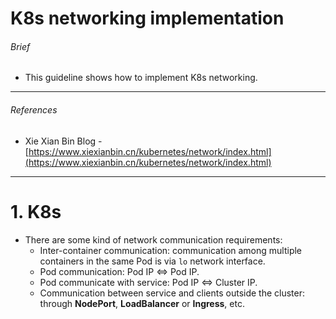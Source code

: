 # K8s networking implementation

###### Brief
* This guideline shows how to implement K8s networking.

<hr>

###### References

* Xie Xian Bin Blog - [https://www.xiexianbin.cn/kubernetes/network/index.html](https://www.xiexianbin.cn/kubernetes/network/index.html)

<hr>

# 1. K8s
* There are some kind of network communication requirements:
  * Inter-container communication: communication among multiple containers in the same Pod is via `lo` network interface.
  * Pod communication: Pod IP $\Leftrightarrow$ Pod IP.
  * Pod communicate with service: Pod IP $\Leftrightarrow$ Cluster IP.
  * Communication between service and clients outside the cluster: through **NodePort**, **LoadBalancer** or **Ingress**, etc.